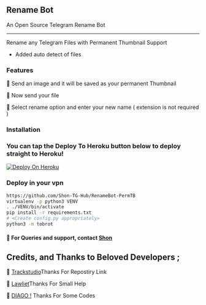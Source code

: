 ## Rename Bot 

An Open Source Telegram Rename Bot

---
Rename any Telegram Files with Permanent Thumbnail Support

* Added auto detect of files

### Features 
🍁 Send an image and it will be saved as your permanent Thumbnail

🍁 Now send your file

🍁 Select rename option and enter your new name ( extension is not required )
### Installation


### You can tap the Deploy To Heroku button below to deploy straight to Heroku!
[![Deploy On Heroku](https://www.herokucdn.com/deploy/button.svg)](https://heroku.com/deploy?template=https://github.com/prgofficial/RenameBot-PermTB)

### Deploy in your vpn
```sh
https://github.com/Shon-TG-Hub/RenameBot-PermTB 
virtualenv -p python3 VENV
. ./VENV/bin/activate
pip install -r requirements.txt
# <Create config.py appropriately>
python3 -m tobrot
```

#### 🍁 For Queries and support, contact [Shon](https://telegram.dog/Fabio_TG)

## Credits, and Thanks to Beloved Developers ;

🍁 [Trackstudio](Https://telegram.me/Trackstudio)Thanks For Repostiry Link

🍁 [Lawliet](Https://telegram.me/alphantime)Thanks For Small Help

🍁 [DIAGO !](https://telegram.me/DIAGO_X)
Thanks For Some Codes
